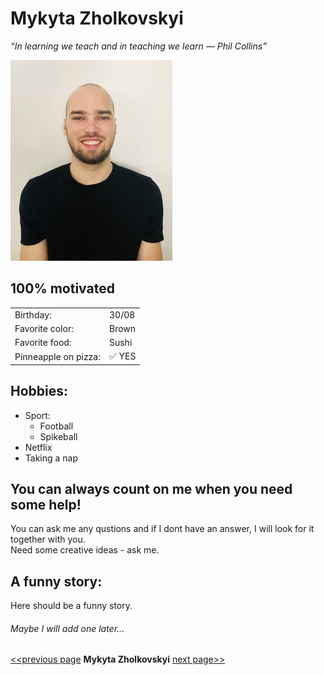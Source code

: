 # Mykyta Zholkovskyi
*“In learning we teach and in teaching we learn ― Phil Collins”*

![alt Picture of me](https://raw.githubusercontent.com/nikkizol/markdown-challenge/master/image.jpg)
## 100% motivated
|       |          |
| --------------- | ---------------- |
| Birthday: | 30/08  |
| Favorite color: | Brown  |
| Favorite food: | Sushi  |
| Pinneapple on pizza:|  ✅ YES |
## Hobbies:
* Sport:
  * Football
  * Spikeball
* Netflix 
* Taking a nap
## You can always count on me when you need some help!
 You can ask me any qustions and if I dont have an answer, I will look for it together with you. <br/> 
 Need some creative ideas - ask me.

 ## A funny story:
 Here should be a funny story.
 ###### Maybe I will add one later...
 
[<<previous page](https://github.com/Tessakam/markdown-challenge)  **Mykyta Zholkovskyi**  [next page>>](https://github.com/mcoulier/markdown-challenge)